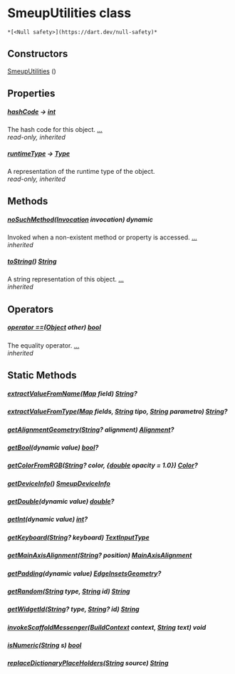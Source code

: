 


# SmeupUtilities class






    *[<Null safety>](https://dart.dev/null-safety)*






## Constructors

[SmeupUtilities](../smeup_services_smeup_utilities/SmeupUtilities/SmeupUtilities.md) ()

    


## Properties

##### [hashCode](https://api.flutter.dev/flutter/dart-core/Object/hashCode.html) &#8594; [int](https://api.flutter.dev/flutter/dart-core/int-class.html)



The hash code for this object. [...](https://api.flutter.dev/flutter/dart-core/Object/hashCode.html)  
_read-only, inherited_



##### [runtimeType](https://api.flutter.dev/flutter/dart-core/Object/runtimeType.html) &#8594; [Type](https://api.flutter.dev/flutter/dart-core/Type-class.html)



A representation of the runtime type of the object.   
_read-only, inherited_




## Methods

##### [noSuchMethod](https://api.flutter.dev/flutter/dart-core/Object/noSuchMethod.html)([Invocation](https://api.flutter.dev/flutter/dart-core/Invocation-class.html) invocation) dynamic



Invoked when a non-existent method or property is accessed. [...](https://api.flutter.dev/flutter/dart-core/Object/noSuchMethod.html)  
_inherited_



##### [toString](https://api.flutter.dev/flutter/dart-core/Object/toString.html)() [String](https://api.flutter.dev/flutter/dart-core/String-class.html)



A string representation of this object. [...](https://api.flutter.dev/flutter/dart-core/Object/toString.html)  
_inherited_




## Operators

##### [operator ==](https://api.flutter.dev/flutter/dart-core/Object/operator_equals.html)([Object](https://api.flutter.dev/flutter/dart-core/Object-class.html) other) [bool](https://api.flutter.dev/flutter/dart-core/bool-class.html)



The equality operator. [...](https://api.flutter.dev/flutter/dart-core/Object/operator_equals.html)  
_inherited_





## Static Methods

##### [extractValueFromName](../smeup_services_smeup_utilities/SmeupUtilities/extractValueFromName.md)([Map](https://api.flutter.dev/flutter/dart-core/Map-class.html) field) [String](https://api.flutter.dev/flutter/dart-core/String-class.html)?



   




##### [extractValueFromType](../smeup_services_smeup_utilities/SmeupUtilities/extractValueFromType.md)([Map](https://api.flutter.dev/flutter/dart-core/Map-class.html) fields, [String](https://api.flutter.dev/flutter/dart-core/String-class.html) tipo, [String](https://api.flutter.dev/flutter/dart-core/String-class.html) parametro) [String](https://api.flutter.dev/flutter/dart-core/String-class.html)?



   




##### [getAlignmentGeometry](../smeup_services_smeup_utilities/SmeupUtilities/getAlignmentGeometry.md)([String](https://api.flutter.dev/flutter/dart-core/String-class.html)? alignment) [Alignment](https://api.flutter.dev/flutter/painting/Alignment-class.html)?



   




##### [getBool](../smeup_services_smeup_utilities/SmeupUtilities/getBool.md)(dynamic value) [bool](https://api.flutter.dev/flutter/dart-core/bool-class.html)?



   




##### [getColorFromRGB](../smeup_services_smeup_utilities/SmeupUtilities/getColorFromRGB.md)([String](https://api.flutter.dev/flutter/dart-core/String-class.html)? color, {[double](https://api.flutter.dev/flutter/dart-core/double-class.html) opacity = 1.0}) [Color](https://api.flutter.dev/flutter/dart-ui/Color-class.html)?



   




##### [getDeviceInfo](../smeup_services_smeup_utilities/SmeupUtilities/getDeviceInfo.md)() [SmeupDeviceInfo](../smeup_models_smeup_device_info/SmeupDeviceInfo-class.md)



   




##### [getDouble](../smeup_services_smeup_utilities/SmeupUtilities/getDouble.md)(dynamic value) [double](https://api.flutter.dev/flutter/dart-core/double-class.html)?



   




##### [getInt](../smeup_services_smeup_utilities/SmeupUtilities/getInt.md)(dynamic value) [int](https://api.flutter.dev/flutter/dart-core/int-class.html)?



   




##### [getKeyboard](../smeup_services_smeup_utilities/SmeupUtilities/getKeyboard.md)([String](https://api.flutter.dev/flutter/dart-core/String-class.html)? keyboard) [TextInputType](https://api.flutter.dev/flutter/services/TextInputType-class.html)



   




##### [getMainAxisAlignment](../smeup_services_smeup_utilities/SmeupUtilities/getMainAxisAlignment.md)([String](https://api.flutter.dev/flutter/dart-core/String-class.html)? position) [MainAxisAlignment](https://api.flutter.dev/flutter/rendering/MainAxisAlignment.html)



   




##### [getPadding](../smeup_services_smeup_utilities/SmeupUtilities/getPadding.md)(dynamic value) [EdgeInsetsGeometry](https://api.flutter.dev/flutter/painting/EdgeInsetsGeometry-class.html)?



   




##### [getRandom](../smeup_services_smeup_utilities/SmeupUtilities/getRandom.md)([String](https://api.flutter.dev/flutter/dart-core/String-class.html) type, [String](https://api.flutter.dev/flutter/dart-core/String-class.html) id) [String](https://api.flutter.dev/flutter/dart-core/String-class.html)



   




##### [getWidgetId](../smeup_services_smeup_utilities/SmeupUtilities/getWidgetId.md)([String](https://api.flutter.dev/flutter/dart-core/String-class.html)? type, [String](https://api.flutter.dev/flutter/dart-core/String-class.html)? id) [String](https://api.flutter.dev/flutter/dart-core/String-class.html)



   




##### [invokeScaffoldMessenger](../smeup_services_smeup_utilities/SmeupUtilities/invokeScaffoldMessenger.md)([BuildContext](https://api.flutter.dev/flutter/widgets/BuildContext-class.html) context, [String](https://api.flutter.dev/flutter/dart-core/String-class.html) text) void



   




##### [isNumeric](../smeup_services_smeup_utilities/SmeupUtilities/isNumeric.md)([String](https://api.flutter.dev/flutter/dart-core/String-class.html) s) [bool](https://api.flutter.dev/flutter/dart-core/bool-class.html)



   




##### [replaceDictionaryPlaceHolders](../smeup_services_smeup_utilities/SmeupUtilities/replaceDictionaryPlaceHolders.md)([String](https://api.flutter.dev/flutter/dart-core/String-class.html) source) [String](https://api.flutter.dev/flutter/dart-core/String-class.html)



   










